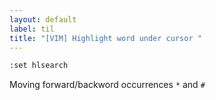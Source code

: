 ```yaml
---
layout: default
label: til
title: "[VIM] Highlight word under cursor "
---
```


```bash
:set hlsearch
```

Moving forward/backword occurrences `*` and `#`

